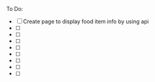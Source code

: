 To Do:

- [ ] Create page to display food item info by using api
- [ ] 
- [ ] 
- [ ] 
- [ ] 
- [ ] 
- [ ] 
- [ ] 
- [ ] 